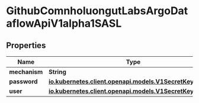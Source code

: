 

# GithubComnholuongutLabsArgoDataflowApiV1alpha1SASL


## Properties

Name | Type | Description | Notes
------------ | ------------- | ------------- | -------------
**mechanism** | **String** |  |  [optional]
**password** | [**io.kubernetes.client.openapi.models.V1SecretKeySelector**](io.kubernetes.client.openapi.models.V1SecretKeySelector.md) |  |  [optional]
**user** | [**io.kubernetes.client.openapi.models.V1SecretKeySelector**](io.kubernetes.client.openapi.models.V1SecretKeySelector.md) |  |  [optional]



